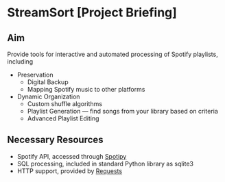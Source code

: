 # StreamSort [Project Briefing]

## Aim

Provide tools for interactive and automated processing of Spotify
playlists, including

* Preservation
  * Digital Backup
  * Mapping Spotify music to other platforms
* Dynamic Organization
  * Custom shuffle algorithms
  * Playlist Generation — find songs from your library based on criteria
  * Advanced Playlist Editing

## Necessary Resources

- Spotify API, accessed through [Spotipy](https://github.com/plamere/spotify)
- SQL processing, included in standard Python library as sqlite3
- HTTP support, provided by [Requests](https://github.com/psf/requests)
